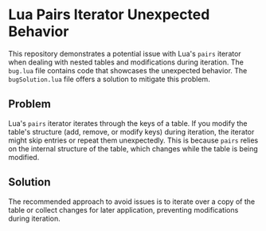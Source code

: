 # Lua Pairs Iterator Unexpected Behavior

This repository demonstrates a potential issue with Lua's `pairs` iterator when dealing with nested tables and modifications during iteration.  The `bug.lua` file contains code that showcases the unexpected behavior. The `bugSolution.lua` file offers a solution to mitigate this problem.

## Problem

Lua's `pairs` iterator iterates through the keys of a table. If you modify the table's structure (add, remove, or modify keys) during iteration, the iterator might skip entries or repeat them unexpectedly. This is because `pairs` relies on the internal structure of the table, which changes while the table is being modified. 

## Solution

The recommended approach to avoid issues is to iterate over a copy of the table or collect changes for later application, preventing modifications during iteration.